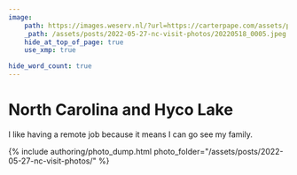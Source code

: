 ```yaml
---
image:
    path: https://images.weserv.nl/?url=https://carterpape.com/assets/posts/2022-05-27-nc-visit-photos/20220518_0005.jpeg&w=1120&output=webp&we
    _path: /assets/posts/2022-05-27-nc-visit-photos/20220518_0005.jpeg
    hide_at_top_of_page: true
    use_xmp: true

hide_word_count: true
---
```


# North Carolina and Hyco Lake

I like having a remote job because it means I can go see my family.

{% include authoring/photo_dump.html
    photo_folder="/assets/posts/2022-05-27-nc-visit-photos/"
%}
